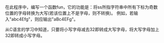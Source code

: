 在此程序中，编写一个函数fun，它的功能是：将ss所指字符串中所有下标为奇数位置的字母转换为大写(若该位置上不是字母，则不转换)。
例如，若输入"abc4Efg"，则应输出"aBc4EFg"。


从C语言的学习中知道，只要将小写字母减去32即转成大写字母，将大写字母加上32即转成小写字母。